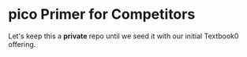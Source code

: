 # pico Primer for Competitors
Let's keep this a **private** repo until we seed it with our initial Textbook0 offering.
